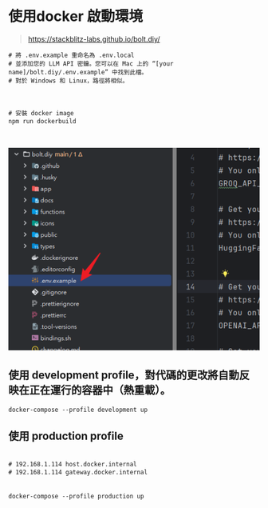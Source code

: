 # 使用docker 啟動環境

> https://stackblitz-labs.github.io/bolt.diy/

```shell
# 將 .env.example 重命名為 .env.local 
# 並添加您的 LLM API 密鑰。您可以在 Mac 上的 “[your name]/bolt.diy/.env.example” 中找到此檔。
# 對於 Windows 和 Linux，路徑將相似。



# 安裝 docker image
npm run dockerbuild



```



![img.png](img.png)



## 使用 development profile，對代碼的更改將自動反映在正在運行的容器中（熱重載）。

```shell
docker-compose --profile development up 
```



## 使用 production profile

```shell

# 192.168.1.114 host.docker.internal
# 192.168.1.114 gateway.docker.internal


docker-compose --profile production up 
```
